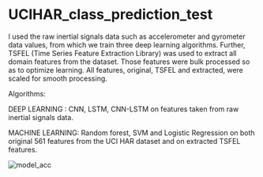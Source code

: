 # UCIHAR_class_prediction_test

I used the raw inertial signals data such as accelerometer and gyrometer data values, from which we train three deep learning algorithms. Further, TSFEL (Time Series Feature Extraction Library) was used to extract all domain features from the dataset. Those features were bulk processed so as to optimize learning. All features, original, TSFEL and extracted, were scaled for smooth processing. 

Algorithms:

DEEP LEARNING : CNN, LSTM, CNN-LSTM on features taken from raw inertial signals data.

MACHINE LEARNING: Random forest, SVM and Logistic Regression on both original 561 features from the UCI HAR dataset and on extracted TSFEL features.

![model_acc](https://github.com/user-attachments/assets/a0bbb009-8065-4a60-b718-0968e29f81f7)
